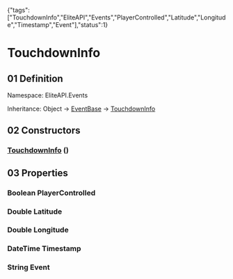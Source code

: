 {"tags":["TouchdownInfo","EliteAPI","Events","PlayerControlled","Latitude","Longitude","Timestamp","Event"],"status":1}

# TouchdownInfo

## 01 Definition

Namespace: <span class='code'>EliteAPI.Events</span>

Inheritance: <span class='code'>Object</span> → <span class='code'>[EventBase](../../EliteAPI/Events/EventBase.html)</span> → <span class='code'>[TouchdownInfo](../../EliteAPI/Events/TouchdownInfo.html)</span>

## 02 Constructors

### <span class='code'>[TouchdownInfo](../../EliteAPI/Events/TouchdownInfo.html)</span> ()

## 03 Properties

### <span class='code'>Boolean</span> PlayerControlled

### <span class='code'>Double</span> Latitude

### <span class='code'>Double</span> Longitude

### <span class='code'>DateTime</span> Timestamp

### <span class='code'>String</span> Event

